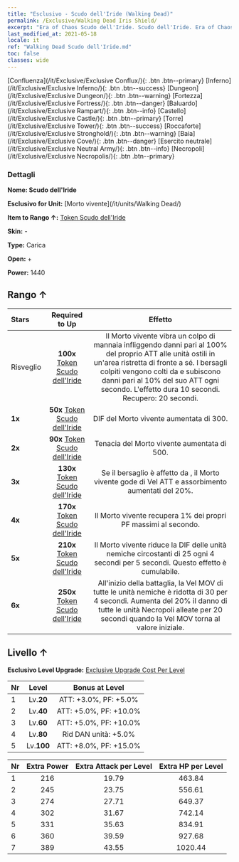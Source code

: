 ```yaml
---
title: "Esclusivo - Scudo dell'Iride (Walking Dead)"
permalink: /Exclusive/Walking Dead Iris Shield/
excerpt: "Era of Chaos Scudo dell'Iride. Scudo dell'Iride. Era of Chaos Esclusivo Scudo dell'Iride. Morto vivente Esclusivo."
last_modified_at: 2021-05-18
locale: it
ref: "Walking Dead Scudo dell'Iride.md"
toc: false
classes: wide
---
```

 [Confluenza](/it/Exclusive/Exclusive Conflux/){: .btn .btn--primary} [Inferno](/it/Exclusive/Exclusive Inferno/){: .btn .btn--success} [Dungeon](/it/Exclusive/Exclusive Dungeon/){: .btn .btn--warning} [Fortezza](/it/Exclusive/Exclusive Fortress/){: .btn .btn--danger} [Baluardo](/it/Exclusive/Exclusive Rampart/){: .btn .btn--info} [Castello](/it/Exclusive/Exclusive Castle/){: .btn .btn--primary} [Torre](/it/Exclusive/Exclusive Tower/){: .btn .btn--success} [Roccaforte](/it/Exclusive/Exclusive Stronghold/){: .btn .btn--warning} [Baia](/it/Exclusive/Exclusive Cove/){: .btn .btn--danger} [Esercito neutrale](/it/Exclusive/Exclusive Neutral Army/){: .btn .btn--info} [Necropoli](/it/Exclusive/Exclusive Necropolis/){: .btn .btn--primary} 

### Dettagli
 **Nome: Scudo dell'Iride** 

 **Esclusivo for Unit:** [Morto vivente](/it/units/Walking Dead/) 

 **Item to Rango ↑:** [Token Scudo dell'Iride](/ItemsIT/con_913/)

 **Skin:** -

 **Type:** Carica

 **Open:** +

 **Power:** 1440

## Rango ↑

  |     Stars    |  Required to Up | Effetto |
  |:-------------|:---------------:|:---------------:|
  |  Risveglio  | **100x** [Token Scudo dell'Iride](/ItemsIT/con_913/) | <Sterminio> Il Morto vivente vibra un colpo di mannaia infliggendo danni pari al 100% del proprio ATT alle unità ostili in un'area ristretta di fronte a sé. I bersagli colpiti vengono colti da <Sanguinamento> e subiscono danni pari al 10% del suo ATT ogni secondo. L'effetto dura 10 secondi. Recupero: 20 secondi. |
  | **1x** <i class="fas fa-star"/> | **50x** [Token Scudo dell'Iride](/ItemsIT/con_913/) | DIF del Morto vivente aumentata di 300. |
  | **2x** <i class="fas fa-star"/> | **90x** [Token Scudo dell'Iride](/ItemsIT/con_913/) | Tenacia del Morto vivente aumentata di 500. |
  | **3x** <i class="fas fa-star"/> | **130x** [Token Scudo dell'Iride](/ItemsIT/con_913/) | Se il bersaglio è affetto da <Morale basso>, il Morto vivente gode di Vel ATT e assorbimento aumentati del 20%. |
  | **4x** <i class="fas fa-star"/> | **170x** [Token Scudo dell'Iride](/ItemsIT/con_913/) | Il Morto vivente recupera 1% dei propri PF massimi al secondo. |
  | **5x** <i class="fas fa-star"/> | **210x** [Token Scudo dell'Iride](/ItemsIT/con_913/) | Il Morto vivente riduce la DIF delle unità nemiche circostanti di 25 ogni 4 secondi per 5 secondi. Questo effetto è cumulabile. |
  | **6x** <i class="fas fa-star"/> | **250x** [Token Scudo dell'Iride](/ItemsIT/con_913/) | All'inizio della battaglia, la Vel MOV di tutte le unità nemiche è ridotta di 30 per 4 secondi. Aumenta del 20% il danno di tutte le unità Necropoli alleate per 20 secondi quando la Vel MOV torna al valore iniziale. |


## Livello ↑
 **Esclusivo Level Upgrade:** [Exclusive Upgrade Cost Per Level](/Exclusive/ExclusiveUpgradeCostPerLevel/)

  |  Nr  |   Level  | Bonus at Level |
  |:-----|:--------:|:--------------:|
  | 1 | Lv.**20** | ATT: +3.0%, PF: +5.0% |
  | 2 | Lv.**40** | ATT: +5.0%, PF: +10.0% |
  | 3 | Lv.**60** | ATT: +5.0%, PF: +10.0% |
  | 4 | Lv.**80** | Rid DAN unità: +5.0% |
  | 5 | Lv.**100** | ATT: +8.0%, PF: +15.0% |


  |  Nr  |  Extra Power | Extra Attack per Level | Extra HP per Level |
  |:-----|:--------:|:--------:|:--------:|
  | 1 | 216 | 19.79 | 463.84 |
  | 2 | 245 | 23.75 | 556.61 |
  | 3 | 274 | 27.71 | 649.37 |
  | 4 | 302 | 31.67 | 742.14 |
  | 5 | 331 | 35.63 | 834.91 |
  | 6 | 360 | 39.59 | 927.68 |
  | 7 | 389 | 43.55 | 1020.44 |


